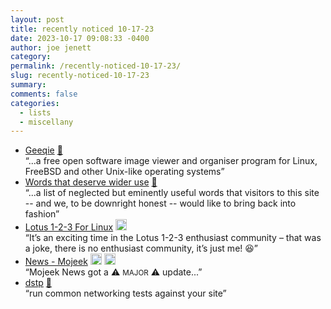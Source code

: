 ```yaml
---
layout: post
title: recently noticed 10-17-23
date: 2023-10-17 09:08:33 -0400
author: joe jenett
category: 
permalink: /recently-noticed-10-17-23/
slug: recently-noticed-10-17-23
summary: 
comments: false
categories:
  - lists
  - miscellany
---
```

<ul class="links">
	<li><a title="Geeqie, lightweight image viewer" href="https://www.geeqie.org/">Geeqie</a> <a href="https://pinboard.in/u:mikael">📌</a><br>“...a free open software image viewer and organiser program for Linux, FreeBSD and other Unix-like operating systems”</li>
	<li><a title="Words that deserve wider use - Word Warriors - Wayne State University" href="https://wordwarriors.wayne.edu/list">Words that deserve wider use</a> <a href="https://pinboard.in/u:tdjones">📌</a><br>“...a list of neglected but eminently useful words that visitors to this site -- and we, to be downright honest -- would like to bring back into fashion”</li>
	<li><a title="Lotus 1-2-3 For Linux" href="https://lock.cmpxchg8b.com/linux123.html">Lotus 1-2-3 For Linux</a> <a class="normaltext" title="source" href="https://news.ycombinator.com/user?id=rcarmo"><img src="https://iwebthings.joejenett.com/images/left-arrow.png" alt="" width="18"></a><br>“It’s an exciting time in the Lotus 1-2-3 enthusiast community – that was a joke, there is no enthusiast community, it’s just me! 😆”</li>
	<li><a title="News - Mojeek" href="https://www.mojeek.com/news">News - Mojeek</a> <a class="normaltext" title="source" href="https://mastodon.social/@Mojeek/111245586494075527"><img src="https://iwebthings.joejenett.com/images/left-arrow.png" alt="" width="18"></a> <a class="normaltext" title="source" href="https://mastodon.social/@bradenslen"><img src="https://iwebthings.joejenett.com/images/left-arrow.png" alt="" width="18"></a><br>“Mojeek News got a ⚠️  <small>MAJOR</small> ⚠️ update...”</li>
	<li><a title="GitHub - ycd/dstp" href="https://github.com/ycd/dstp">dstp</a> <a href="https://pinboard.in/u:jugglebird">📌</a><br>“run common networking tests against your site”</li>
</ul>
<a style="display:none;" href="https://brid.gy/publish/mastodon"><small>(cross-posted to mastodon)</small></a>